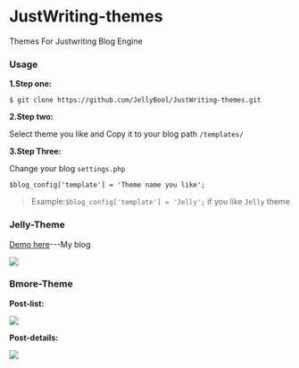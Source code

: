 JustWriting-themes
==================

Themes For Justwriting Blog Engine

### Usage

**1.Step one:**

`$ git clone https://github.com/JellyBool/JustWriting-themes.git`

**2.Step two:**

Select theme you like and Copy it to your blog path `/templates/`

**3.Step Three:**

Change your blog `settings.php` 

`$blog_config['template'] = 'Theme name you like';`

>Example:`$blog_config['template'] = 'Jelly';` if you like `Jelly` theme

### Jelly-Theme
[Demo here](http://www.jellybool.com/)---My blog

![](http://ww1.sinaimg.cn/mw690/a8bd3be0gw1envr01sjtlj225c1eongi.jpg)

### Bmore-Theme

**Post-list:**

![](http://ww1.sinaimg.cn/mw690/a8bd3be0gw1envyd3fn83j225c1eokjl.jpg)

**Post-details:**

![](http://ww4.sinaimg.cn/mw690/a8bd3be0gw1envymsen18j225c1eoqv5.jpg)
